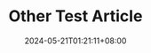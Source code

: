 ---
title: "Other Test Article"
description: ""
date: 2024-05-21T01:21:11+08:00
tags: ["new-article","en"]
cascade:
  showEdit: false
  showSummary: false
  hideFeatureImage: false
draft: false
---